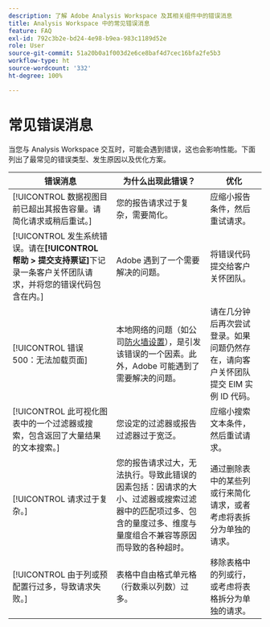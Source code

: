 ```yaml
---
description: 了解 Adobe Analysis Workspace 及其相关组件中的错误消息
title: Analysis Workspace 中的常见错误消息
feature: FAQ
exl-id: 792c3b2e-bd24-4e98-b9ea-983c1189d52e
role: User
source-git-commit: 51a20b0a1f003d2e6ce8baf4d7cec16bfa2fe5b3
workflow-type: ht
source-wordcount: '332'
ht-degree: 100%

---
```


# 常见错误消息

当您与 Analysis Workspace 交互时，可能会遇到错误，这也会影响性能。下面列出了最常见的错误类型、发生原因以及优化方案。

| 错误消息 | 为什么出现此错误？ | 优化 |
| --- | --- | --- |
| [!UICONTROL 数据视图目前已超出其报告容量。请简化请求或稍后重试。] | 您的报告请求过于复杂，需要简化。 | 应缩小报告条件，然后重试请求。 |
| [!UICONTROL 发生系统错误。请在&#x200B;**[!UICONTROL 帮助 > 提交支持票证]**&#x200B;下记录一条客户关怀团队请求，并将您的错误代码包含在内。] | Adobe 遇到了一个需要解决的问题。 | 将错误代码提交给客户关怀团队。 |
| [!UICONTROL 错误 500：无法加载页面] | 本地网络的问题（如公司[防火墙设置](https://experienceleague.adobe.com/docs/analytics/technotes/ip-addresses.html?lang=zh-hans)），是引发该错误的一个因素。此外，Adobe 可能遇到了需要解决的问题。 | 请在几分钟后再次尝试登录。如果问题仍然存在，请向客户关怀团队提交 EIM 实例 ID 代码。 |
| [!UICONTROL 此可视化图表中的一个过滤器或搜索，包含返回了大量结果的文本搜索。] | 您设定的过滤器或报告过滤器过于宽泛。 | 应缩小搜索文本条件，然后重试请求。 |
| [!UICONTROL 请求过于复杂。] | 您的报告请求过大，无法执行。导致此错误的因素包括：因请求的大小、过滤器或搜索过滤器中的匹配项过多、包含的量度过多、维度与量度组合不兼容等原因而导致的各种超时。 | 通过删除表中的某些列或行来简化请求，或者考虑将表拆分为单独的请求。 |
| [!UICONTROL 由于列或预配置行过多，导致请求失败。] | 表格中自由格式单元格（行数乘以列数）过多。 | 移除表格中的列或行，或考虑将表格拆分为单独的请求。 |
